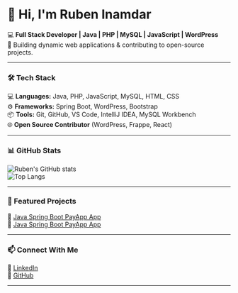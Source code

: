 # 👋 Hi, I'm Ruben Inamdar  
💻 **Full Stack Developer | Java | PHP | MySQL | JavaScript | WordPress**  
🚀 Building dynamic web applications & contributing to open-source projects.  

---

### 🛠️ Tech Stack  
💻 **Languages:** Java, PHP, JavaScript, MySQL, HTML, CSS  
⚙️ **Frameworks:** Spring Boot, WordPress, Bootstrap  
📦 **Tools:** Git, GitHub, VS Code, IntelliJ IDEA, MySQL Workbench  
🌐 **Open Source Contributor** (WordPress, Frappe, React)

---

### 📊 GitHub Stats  
![Ruben's GitHub stats](https://github-readme-stats.vercel.app/api?username=CodeByRubenInamdar&show_icons=true&theme=tokyonight)  
![Top Langs](https://github-readme-stats.vercel.app/api/top-langs/?username=CodeByRubenInamdar&layout=compact&theme=tokyonight)

---

### 📌 Featured Projects  
🔹 [Java Spring Boot PayApp App](https://github.com/CodeByRubenInamdar/payapp)  
🔹 [Java Spring Boot PayApp App](https://github.com/CodeByRubenInamdar/SaiVijayArt-s-E-commerce-web-site)  

---

### 📫 Connect With Me  
🔗 [LinkedIn](https://www.linkedin.com/in/ruben-inamdar)  
🔗 [GitHub](https://github.com/CodeByRubenInamdar)

---
